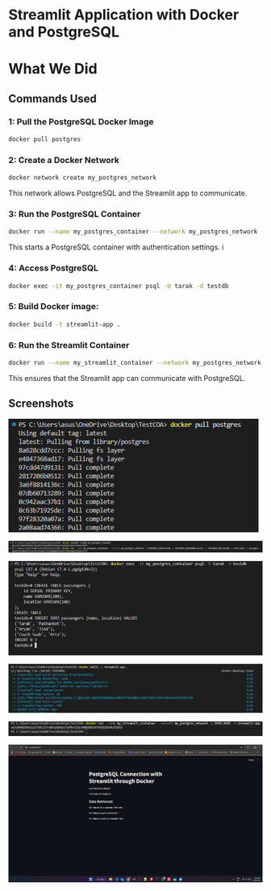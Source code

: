 # Streamlit Application with Docker and PostgreSQL
# What We Did


## Commands Used

 
### 1: Pull the PostgreSQL Docker Image
```sh
docker pull postgres
```

### 2: Create a Docker Network
```sh
docker network create my_postgres_network
```
This network allows PostgreSQL and the Streamlit app to communicate.

### 3: Run the PostgreSQL Container
```sh
docker run --name my_postgres_container --network my_postgres_network -e POSTGRES_USER=tarak -e POSTGRES_PASSWORD=secret -e POSTGRES_DB=testdb -p 5432:5432 -d postgres
```
This starts a PostgreSQL container with authentication settings.
i
### 4: Access PostgreSQL
```sh
docker exec -it my_postgres_container psql -U tarak -d testdb
```

### 5: Build Docker image:
```bash
docker build -t streamlit-app .
```

### 6: Run the Streamlit Container
```sh
docker run --name my_streamlit_container --network my_postgres_network -p 8501:8501 -d streamlit-app
```
This ensures that the Streamlit app can communicate with PostgreSQL.

## Screenshots

![Screenshot 1](images/Screenshot%202025-04-23%20164611.png)

![Screenshot 2](images/Screenshot%202025-04-23%20164643.png)

![Screenshot 3](images/Screenshot%202025-04-23%20164657.png)

![Screenshot 4](images/Screenshot%202025-04-23%20164725.png)

![Screenshot 5](images/Screenshot%202025-04-23%20164746.png)

![Screenshot 6](images/Screenshot%202025-04-23%20165117.png)